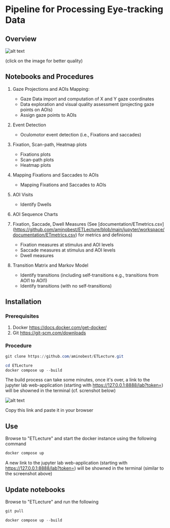 # Pipeline for Processing Eye-tracking Data

## Overview

![alt text](https://github.com/aminobest/ETLecture/blob/main/jupyter/workspace/pipeLineBPMNModel.png?raw=true)

(click on the image for better quality)

## Notebooks and Procedures

1. Gaze Projections and AOIs Mapping: 
	* Gaze Data import and computation of X and Y gaze coordinates 
	*  Data exploration and visual quality assessment (projecting gaze points on AOIs)
	* Assign gaze points to AOIs 
	
2.  Event Detection
	* Oculomotor event detection (i.e., Fixations and saccades)

3. Fixation, Scan-path, Heatmap plots
	* Fixations plots
	* Scan-path plots
	* Heatmap plots

4.  Mapping Fixations and Saccades to AOIs
	* Mapping Fixations and Saccades to AOIs

5. AOI Visits
	* Identify Dwells


6. AOI Sequence Charts


7. Fixation, Saccade, Dwell Measures (See [documentation/ETmetrics.csv] 
(https://github.com/aminobest/ETLecture/blob/main/jupyter/workspace/documentation/ETmetrics.csv) for metrics and definions) 
	* Fixation measures at stimulus and AOI levels
	* Saccade measures at stimulus and AOI levels
	* Dwell measures
	
8. Transition Matrix and Markov Model
	* Identify transitions (including self-transitions e.g., transitions from AOI1 to AOI1) 
	* Identify transitions (with no self-transitions)



## Installation

### Prerequisites

1. Docker https://docs.docker.com/get-docker/
2. Git https://git-scm.com/downloads

### Procedure

```powershell
git clone https://github.com/aminobest/ETLecture.git
```

```powershell
cd ETLecture
docker compose up --build
```

The build process can take some minutes, once it's over, a link to the jupyter lab web-application (starting with https://127.0.0.1:8888/lab?token=) will be showned in the terminal (cf. screnshot below)

![alt text](https://github.com/aminobest/ETLecture/blob/main/jupyter/jupyterLinkExample.png?raw=true)

Copy this link and paste it in your browser

## Use

Browse to "ETLecture" and start the docker instance using the following command

```powershell
docker compose up
```

 A new link to the jupyter lab web-application (starting with https://127.0.0.1:8888/lab?token=) will be showned in the terminal (similar to the screenshot above)

## Update notebooks

Browse to "ETLecture" and run the following

```powershell
git pull
```

```powershell
docker compose up --build
```
